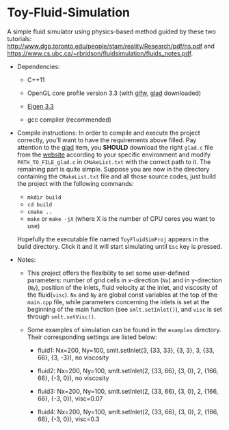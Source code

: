 # Toy-Fluid-Simulation
A simple fluid simulator using physics-based method guided by these two tutorials: http://www.dgp.toronto.edu/people/stam/reality/Research/pdf/ns.pdf and https://www.cs.ubc.ca/~rbridson/fluidsimulation/fluids_notes.pdf.

- Dependencies:
	- C++11

	- OpenGL core profile version 3.3 (with [glfw](https://www.glfw.org/download.html), [glad](https://glad.dav1d.de/) downloaded)
	
	- [Eigen 3.3](http://eigen.tuxfamily.org/)
	
	-  gcc compiler (recommended)
	
- Compile instructions: 
In order to compile and execute the project correctly, you'll want to have the requirements above filled. Pay attention to the [glad](https://glad.dav1d.de/) item, you **SHOULD** download the right `glad.c` file from the [website]((https://glad.dav1d.de/)) according to your specific environment and modify `PATH_TO_FILE_glad.c` in `CMakeList.txt` with the correct path to it. 
The remaining part is quite simple. Suppose you are now in the directory containing the `CMakeList.txt` file and all those source codes, just build the project with the following commands:
	- `mkdir build`
	- `cd build`
	- `cmake ..`
	- `make` or `make -jX` (where X is the number of CPU cores you want to use)
	
	Hopefully the executable file named `ToyFluidSimProj` appears in the build directory. Click it and it will start simulating until `Esc` key is pressed.
 
- Notes:
	- This project offers the flexibility to set some user-defined parameters: number of grid cells in x-direction (`Nx`) and in y-direction (`Ny`), position of the inlets, fluid velocity at the inlet, and viscosity of the fluid(`visc`). `Nx` and `Ny` are global const variables at the top of the `main.cpp` file, while parameters concerning the inlets is set at the beginning of the main function (see `smlt.setInlet()`), and `visc` is set through `smlt.setVisc()`.
	
	- Some examples of simulation can be found in the `examples` directory. Their corresponding settings are listed below:
		- fluid1: Nx=200, Ny=100, smlt.setInlet(3, {33, 33}, {3, 3}, 3, {33, 66}, {3, -3}), no viscosity
		
		- fluid2: Nx=200, Ny=100, smlt.setInlet(2, {33, 66}, {3, 0}, 2, {166, 66}, {-3, 0}), no viscosity
		
		- fluid3: Nx=200, Ny=100, smlt.setInlet(2, {33, 66}, {3, 0}, 2, {166, 66}, {-3, 0}), visc=0.07
		
		- fluid4: Nx=200, Ny=100, smlt.setInlet(2, {33, 66}, {3, 0}, 2, {166, 66}, {-3, 0}), visc=0.3








